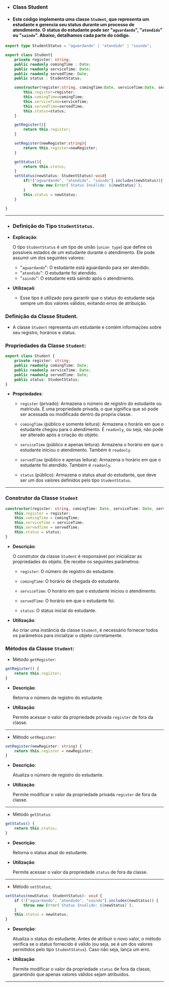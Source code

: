 - ### Class Student
- #### Este código implementa uma classe ``Student``, que representa um estudante e gerencia seu status durante um processo de atendimento. O status do estudante pode ser "``aguardando``", "``atendido``" ou "``saindo``". Abaixo, detalhamos cada parte do código.

```typescript
export type StudentStatus = "aguardando" | "atendido" | "saindo";

export class Student{
    private register: string;
    public readonly comingTime : Date;
    public readonly serviceTime: Date;
    public readonly servedTime: Date;
    public status : StudentStatus;

    constructor(register:string, comingTime:Date, serviceTime:Date, servedTime:Date, status:StudentStatus){
        this.register=register;
        this.comingTime=comingTime;
        this.serviceTime=serviceTime;
        this.servedTime=servedTime;
        this.status=status;
    }

    getRegister(){
        return this.register;
    }

    setRegister(newRegister:string){
        return this.register=newRegister;
    }

    getStatus(){
        return this.status;
    }
    setStatus(newStatus: StudentStatus):void{
        if(!["aguardando", "atendido", "saindo"].includes(newStatus)){
            throw new Error(`Status Inválido: ${newStatus}`);
        }
        this.status = newStatus;
    }

} 
```
---

- ### Definição do Tipo `StudentStatus`.
- **Explicação**:

    O tipo `StudentStatus` é um tipo de união (`union type`) que define os possíveis estados de um estudante durante o atendimento. Ele pode assumir um dos seguintes valores:

    - "`aguardando`": O estudante está aguardando para ser atendido.
    - "`atendido`": O estudante foi atendido.
    - "``saindo``": O estudante está saindo após o atendimento.

- **Utilizaçaõ**:
    - Esse tipo é utilizado para garantir que o status do estudante seja sempre um dos valores válidos, evitando erros de atribuição.
### Definição da Classe Student.
- A classe ``Student`` representa um estudante e contém informações sobre seu registro, horários e status.

### Propriedades da Classe `Student`:

```typescript 
export class Student {
    private register: string;
    public readonly comingTime: Date;
    public readonly serviceTime: Date;
    public readonly servedTime: Date;
    public status: StudentStatus;
}
```
- **Propriedades**:
    - ``register`` (privado): Armazena o número de registro do estudante ou matricula. É uma propriedade privada, o que significa que só pode ser acessada ou modificada dentro da propria classe.

    - `comingTime` (público e somente leitura): Armazena o horário em que o estudante chegou para o atendimento. É `readonly`, ou seja, não pode ser alterado após a criação do objeto.

    - `serviceTime` (público e apenas leitura): Armazena o horário em que o estudante iniciou o atendimento. Também é `readonly`.

    - `servedTime` (público e apenas leitura): Armazena o horário em que o estudante foi atendido. Também é `readonly`.

    - `status` (público): Armazena o status atual do estudante, que deve ser um dos valores definidos pelo tipo `StudentStatus`.
---
### Construtor da Classe `Student`
```typescript
constructor(register: string, comingTime: Date, serviceTime: Date, servedTime: Date, status: StudentStatus) {
    this.register = register;
    this.comingTime = comingTime;
    this.serviceTime = serviceTime;
    this.servedTime = servedTime;
    this.status = status;
}
```
- **Descrição**: 
    
    O construtor da classe `Student` é responsável por inicializar as propriedades do objeto. Ele recebe os seguintes parâmetros:
    - `register`: O número de registro do estudante.

    - `comingTime`: O horário de chegada do estudante.

    - `serviceTime`: O horário em que o estudante iniciou o atendimento.

    - `servedTime`: O horário em que o estudante foi.

    - `status`: O status inicial do estudante.
- **Utilização**:

    Ao criar uma instância da classe `Student`, é necessário fornecer todos os parâmetros para inicializar o objeto corretamente.

### Métodos da Classe `Student`: 

- Método `getRegister`:
```typescript
getRegister() {
    return this.register;
}
```
- **Descrição**: 

    Retorna o número de registro do estudante.

- **Utilização**:

    Permite acessar o valor da propriedade privada `register` de fora da classe.
---

- Método `setRegister`:
```typescript
setRegister(newRegister: string) {
    return this.register = newRegister;
}
```
- **Descrição**: 

    Atualiza o número de registro do estudante.

- **Utilização**:

    Permite modificar o valor da propriedade privada `register` de fora da classe.
---  

- Método `getStatus`:
```typescript
getStatus() {
    return this.status;
}
```
- **Descrição**: 

    Retorna o status atual do estudante.


- **Utilização**:

    Permite acessar o valor da propriedade `status` de fora da classe.
---
- Método `setStatus`;
```Typescript
setStatus(newStatus: StudentStatus): void {
    if (!["aguardando", "atendido", "saindo"].includes(newStatus)) {
        throw new Error(`Status Inválido: ${newStatus}`);
    }
    this.status = newStatus;
}
```
- **Descrição**:

    Atualiza o status do estudante. Antes de atribuir o novo valor, o método verifica se o status fornecido é válido (ou seja, se é um dos valores permitidos pelo tipo `StudentStatus`). Caso não seja, lança um erro.

- **Utilização**:

    Permite modificar o valor da propriedade `status` de fora da classe, garantindo que apenas valores válidos sejam atribuídos.
---

